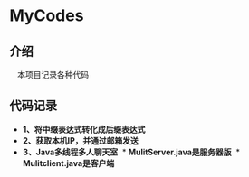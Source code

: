# MyCodes

## 介绍
&emsp;本项目记录各种代码

## 代码记录
 
 * **1、将中缀表达式转化成后缀表达式**
 * **2、获取本机IP，并通过邮箱发送**
 * **3、Java多线程多人聊天室**
  * **MulitServer.java是服务器版**
  * **Mulitclient.java是客户端**
